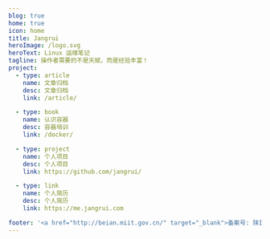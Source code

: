 ```yaml
---
blog: true
home: true
icon: home
title: Jangrui
heroImage: /logo.svg
heroText: Linux 运维笔记
tagline: 操作者需要的不是天赋，而是经验丰富！
project:
  - type: article
    name: 文章归档
    desc: 文章归档
    link: /article/

  - type: book
    name: 认识容器
    desc: 容器培训
    link: /docker/

  - type: project
    name: 个人项目
    desc: 个人项目
    link: https://github.com/jangrui/

  - type: link
    name: 个人简历
    desc: 个人简历
    link: https://me.jangrui.com

footer: '<a href="http://beian.miit.gov.cn/" target="_blank">备案号: 陕ICP备15001995号</a>'
---
```

